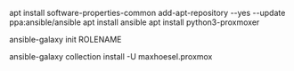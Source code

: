apt install software-properties-common
add-apt-repository --yes --update ppa:ansible/ansible
apt install ansible
apt install python3-proxmoxer

ansible-galaxy init ROLENAME

ansible-galaxy collection install -U maxhoesel.proxmox



